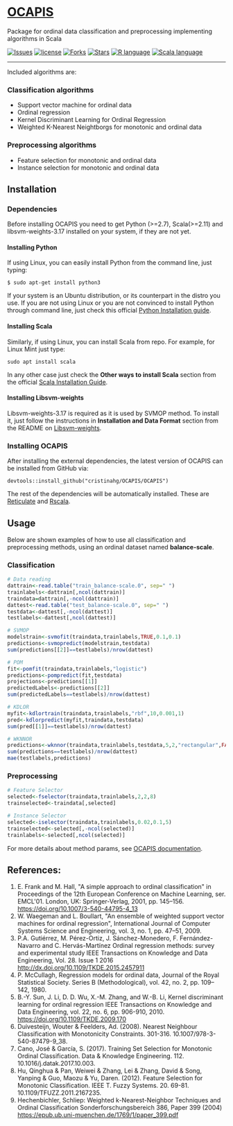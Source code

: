 # [OCAPIS](https://cristinahg.github.io/OCAPIS/) 

Package for ordinal data classification and preprocessing implementing algorithms in Scala

[![Issues](https://img.shields.io/github/issues/CristinaHG/OCAPIS.svg)](https://github.com/CristinaHG/OCAPIS/issues)
[![license](https://img.shields.io/github/license/CristinaHG/OCAPIS.svg)](https://www.gnu.org/licenses/gpl.html)
[![Forks](https://img.shields.io/github/forks/CristinaHG/OCAPIS.svg)](https://github.com/CristinaHG/OCAPIS/network/members)
[![Stars](https://img.shields.io/github/stars/CristinaHG/OCAPIS.svg)](https://github.com/CristinaHG/OCAPIS/stargazers)
[![R language](https://img.shields.io/badge/language-R-lightgrey.svg)](https://www.r-project.org/)
[![Scala language](https://img.shields.io/badge/language-Scala-red.svg)](https://www.scala-lang.org/)

---

Included algorithms are:

### Classification algorithms
- Support vector machine for ordinal data
- Ordinal regression
- Kernel Discriminant Learning for Ordinal Regression 
- Weighted K-Nearest Neightborgs for monotonic and ordinal data

### Preprocessing algorithms
- Feature selection for monotonic and ordinal data
- Instance selection for monotonic and ordinal data

## Installation

### Dependencies 
Before installing OCAPIS you need to get Python (>=2.7), Scala(>=2.11) and libsvm-weights-3.17 installed on your system, if they are not yet.

#### Installing Python
If using Linux, you can easily install Python from the command line, just typing:

```
$ sudo apt-get install python3
```
If your system is an Ubuntu distribution, or its counterpart in the distro you use. If you are not using Linux or you are not convinced  to install Python through command line, just check this official [Python Installation guide](https://wiki.python.org/moin/BeginnersGuide/Download).

#### Installing Scala
Similarly, if using Linux, you can install Scala from repo. For example, for Linux Mint just type:

```
sudo apt install scala
```
In any other case just check the **Other ways to install Scala** section from the official [Scala Installation Guide](https://www.scala-lang.org/download/).

#### Installing Libsvm-weights

Libsvm-weights-3.17 is required as it is used by SVMOP method. To install it, just follow the instructions in **Installation and Data Format** section from the README on [Libsvm-weights](https://github.com/claesenm/EnsembleSVM/tree/master/libsvm-weights-3.17).

### Installing OCAPIS
After installing the external dependencies, the latest version of OCAPIS can be installed from GitHub via:

```
devtools::install_github("cristinahg/OCAPIS/OCAPIS")
```
The rest of the dependencies will be automatically installed. These are [Reticulate](https://github.com/rstudio/reticulate) and [Rscala](https://github.com/dbdahl/rscala).

## Usage

Below are shown examples of how to use all classification and preprocessing methods, using an ordinal dataset named **balance-scale**.

### Classification

```r
# Data reading
dattrain<-read.table("train_balance-scale.0", sep=" ")
trainlabels<-dattrain[,ncol(dattrain)]
traindata=dattrain[,-ncol(dattrain)]
dattest<-read.table("test_balance-scale.0", sep=" ")
testdata<-dattest[,-ncol(dattest)]
testlabels<-dattest[,ncol(dattest)]

# SVMOP
modelstrain<-svmofit(traindata,trainlabels,TRUE,0.1,0.1)
predictions<-svmopredict(modelstrain,testdata)
sum(predictions[[2]]==testlabels)/nrow(dattest)

# POM
fit<-pomfit(traindata,trainlabels,"logistic")
predictions<-pompredict(fit,testdata)
projections<-predictions[[1]]
predictedLabels<-predictions[[2]]
sum(predictedLabels==testlabels)/nrow(dattest)

# KDLOR
myfit<-kdlortrain(traindata,trainlabels,"rbf",10,0.001,1)
pred<-kdlorpredict(myfit,traindata,testdata)
sum(pred[[1]]==testlabels)/nrow(dattest)

# WKNNOR
predictions<-wknnor(traindata,trainlabels,testdata,5,2,"rectangular",FALSE)
sum(predictions==testlabels)/nrow(dattest)
mae(testlabels,predictions)
```

### Preprocessing

```r
# Feature Selector
selected<-fselector(traindata,trainlabels,2,2,8)
trainselected<-traindata[,selected]
```

```r
# Instance Selector
selected<-iselector(traindata,trainlabels,0.02,0.1,5)
trainselected<-selected[,-ncol(selected)]
trainlabels<-selected[,ncol(selected)]
```

For more details about method params, see [OCAPIS documentation](https://cristinahg.github.io/OCAPIS/reference/).


## References:
1. E. Frank and M. Hall, "A simple approach to ordinal classification"
in Proceedings of the 12th European Conference on Machine Learning,
ser. EMCL'01. London, UK: Springer-Verlag, 2001, pp. 145–156.
https://doi.org/10.1007/3-540-44795-4_13
2. W. Waegeman and L. Boullart, "An ensemble of weighted support
vector machines for ordinal regression", International Journal
of Computer Systems Science and Engineering, vol. 3, no. 1,
pp. 47–51, 2009.
3. P.A. Gutiérrez, M. Pérez-Ortiz, J. Sánchez-Monedero,
F. Fernández-Navarro and C. Hervás-Martínez
Ordinal regression methods: survey and experimental study
IEEE Transactions on Knowledge and Data Engineering, Vol. 28. Issue 1
2016
http://dx.doi.org/10.1109/TKDE.2015.2457911
4. P. McCullagh, Regression models for ordinal data,  Journal of
the Royal Statistical Society. Series B (Methodological), vol. 42,
no. 2, pp. 109–142, 1980.
5. B.-Y. Sun, J. Li, D. D. Wu, X.-M. Zhang, and W.-B. Li,
Kernel discriminant learning for ordinal regression
IEEE Transactions on Knowledge and Data Engineering, vol. 22,
no. 6, pp. 906-910, 2010.
https://doi.org/10.1109/TKDE.2009.170
6. Duivesteijn, Wouter & Feelders, Ad. (2008). Nearest Neighbour Classification with Monotonicity Constraints. 301-316. 10.1007/978-3-540-87479-9_38.
7. Cano, José & García, S. (2017). Training Set Selection for Monotonic Ordinal Classification. Data & Knowledge Engineering. 112. 10.1016/j.datak.2017.10.003. 
8. Hu, Qinghua & Pan, Weiwei & Zhang, Lei & Zhang, David & Song, Yanping & Guo, Maozu & Yu, Daren. (2012). Feature Selection for Monotonic Classification. IEEE T. Fuzzy Systems. 20. 69-81. 10.1109/TFUZZ.2011.2167235. 
9. Hechenbichler, Schliep:
Weighted k-Nearest-Neighbor Techniques and Ordinal Classification Sonderforschungsbereich 386, Paper 399 (2004)
https://epub.ub.uni-muenchen.de/1769/1/paper_399.pdf
